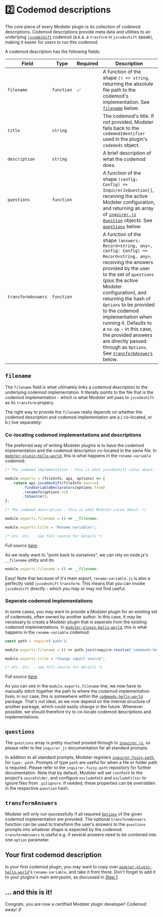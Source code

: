 # 2️⃣ Codemod descriptions

The core piece of every Modster plugin is its collection of codemod descriptions. Codemod descriptions provide meta data and utilities to an underlying [`jscodeshift`](https://github.com/facebook/jscodeshift) codemod (a.k.a. a `trasform` in `jscodeshift` speak), making it easier for users to run this codemod.

A codemod description has the following fields:

| Field | Type | Required | Description |
|- |-|-|-|
| `filename` | `function` | ✅ | A function of the shape `() => string`, returning the absolute file path to the codemod's implementation. See [`filename`](#filename) below. |
| `title` | `string` | | The codemod's title. If not provided, Modster falls back to the `codemodIdentifier` used in the plugin's `codemods` object. |
| `description` | `string` | | A brief description of what the codemod does. |
| `questions` | `function` | | A function of the shape `(config: Config) => InquirerJsQuestion[]`, receiving the active Modster configuration, and returning an array of [`inquirer.js`](https://github.com/SBoudrias/Inquirer.js) [`Question`](https://github.com/SBoudrias/Inquirer.js/#questions) objects. See [`questions`](#questions) below. |
| `transformAnswers` | `function` | | A function of the shape `(answers: Record<string, any>, config: Config) => Record<string, any>`, receiving the answers provided by the user to the set of `questions` (plus the active Modster configuration), and returning the hash of `Options` to be provided to the codemod implementation when running it. Defaults to a `no-op` - in this case, the provided answers are directly passed through as `Options`. See [`transformAnswers`](#transformanswers) below.

## `filename`

The `filename` field is what ultimately links a codemod description to the underlying codemod implementation. It literally points to the file that _is_ the codemod implementation - which is what Modster will pass to `jscodeshift` as its `transform` propery.

The right way to provide the `filename` really depends on whether the codemod description and codemod implementation are a.) co-located, or b.) live separately:

### Co-locating codemod implementations and descriptions

The preferred way of writing Modster plugins is to have the codemod implementation and the codemod description co-located in the same file. In [`modster-plugin-hello-world`](https://github.com/obweger/modster-plugin-hello-world), this is what happens in the `rename-variable` codemod:

```js
/* The codemod implementation - this is what jscodeshift cares about: */

module.exports = (fileInfo, api, options) => {
    return api.jscodeshift(fileInfo.source)
        .findVariableDeclarators(options.from)
        .renameTo(options.to)
        .toSource();
};

/* The codemod description - this is what Modster cares about: */

module.exports.filename = () => __filename;

module.exports.title = "Rename variables";

/* etc. etc. - see full source for details */
```

_Full source [here](https://github.com/obweger/modster-plugin-hello-world/blob/master/src/codemods/rename-variable.js)._

As we really want to "point back to ourselves", we can rely on node.js's `__filename` utility and do

```js
module.exports.filename = () => __filename;
```

Easy! Note that because of it's main export, `rename-variable.js` is also a perfectly valid `jscodeshift` `transform`. This means that you can invoke `jscodeshift` directly - which you may or may not find useful.

### Seperate codemod implementations

In some cases, you may want to provide a Modster plugin for an existing set of codemods, often owned by another author. In this case, it may be necessary to create a Modster plugin that is seperate from the existing codemod implementations. In [`modster-plugin-hello-world`](https://github.com/obweger/modster-plugin-hello-world), this is what happens in the `rename-variable` codemod:

```js
const path = require('path');

module.exports.filename = () => path.join(require.resolve('codemods-hello-world'), '../codemods/change-import-source.js');

module.exports.title = "Change import source";

/* etc. etc. - see full source for details */
```

_Full source [here](https://github.com/obweger/modster-plugin-hello-world/blob/master/src/codemods/change-import-source.js)._

As you can see in the `module.exports.filename` line, we now have to manually stitch together the path to where the codemod implementation lives; in our case, this is somewhere within the [`codemods-hello-world`](https://github.com/obweger/codemods-hello-world) package. That's not ideal, as we now depend on the internal structure of another package, which could easily change in the future. Whenever possible, we should therefore try to co-locate codemod descriptions and implementations.

## `questions`

The `questions` array is pretty muched proxied through to [`inquirer.js`](https://github.com/SBoudrias/Inquirer.js/), so please refer to the `inquirer.js` documentation for all standard prompts.

In addition to all standard prompts, Modster registers [`inquirer-fuzzy-path`](https://github.com/adelsz/inquirer-fuzzy-path), for `type: path`. Prompts of type `path` are useful for when a file or folder path is required. Please refer to the `inquirer-fuzzy-path` repository for further documentation. Note that by default, Modster will set `rootPath` to the project's `soureFolder`, and configure `excludePath` and `excludeFilter` to ignore files from `.gitignore`. If needed, these properties can be overridden in the respective `question` hash.

## `transformAnswers`

Modster will only run successfully if all required [`Options`](https://github.com/facebook/jscodeshift#options) of the given codemod implementation are provided. The optional `transformAnswers` function can be used to transform the user's answers to the `questions` prompts into whatever shape is expected by the codemod. `transformAnswers` is useful e.g. if several answers need to be combined into one `option` parameter.

## Your first codemod description

In your first codemod plugin, you may want to copy over [`modster-plugin-hello-world`](https://github.com/obweger/modster-plugin-hello-world)'s `rename-variable`, and take it from there. Don't forget to add it to your plugins's main entrypoint, as discussed in [Step 1](./01-setting-up-the-package.md).

## ... and this is it!

Congrats, you are now a certified Modster plugin developer! Codemod away! ✌️
